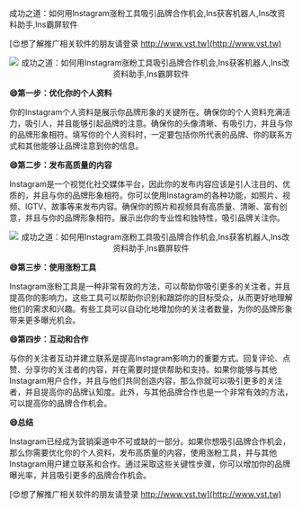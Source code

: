 成功之道：如何用Instagram涨粉工具吸引品牌合作机会,Ins获客机器人,Ins改资料助手,Ins霸屏软件

[😍想了解推广相关软件的朋友请登录 http://www.vst.tw](http://www.vst.tw)

 <center><img src="https://vst.tw/MP4/tuiguang/png/8.png" alt="成功之道：如何用Instagram涨粉工具吸引品牌合作机会,Ins获客机器人,Ins改资料助手,Ins霸屏软件"></center>

**😄第一步：优化你的个人资料**

你的Instagram个人资料是展示你品牌形象的关键所在。确保你的个人资料充满活力，吸引人，并且能够引起品牌的注意。确保你的头像清晰、有吸引力，并且与你的品牌形象相符。填写你的个人资料时，一定要包括你所代表的品牌、你的联系方式和其他能够让品牌注意到你的信息。

**😄第二步：发布高质量的内容**

Instagram是一个视觉化社交媒体平台，因此你的发布内容应该是引人注目的、优质的，并且与你的品牌形象相符。你可以使用Instagram的各种功能，如照片、视频、IGTV、故事等来发布内容。确保你的照片和视频具有高质量、清晰、富有创意，并且与你的品牌形象相符。展示出你的专业性和独特性，吸引品牌关注你。

 <center><img src="https://vst.tw/MP4/tuiguang/png/4.png" alt="成功之道：如何用Instagram涨粉工具吸引品牌合作机会,Ins获客机器人,Ins改资料助手,Ins霸屏软件"></center>

**😄第三步：使用涨粉工具**

Instagram涨粉工具是一种非常有效的方法，可以帮助你吸引更多的关注者，并且提高你的影响力。这些工具可以帮助你识别和跟踪你的目标受众，从而更好地理解他们的需求和兴趣。有些工具可以自动化地增加你的关注者数量，为你的品牌形象带来更多曝光机会。

**😄第四步：互动和合作**

与你的关注者互动并建立联系是提高Instagram影响力的重要方式。回复评论、点赞、分享你的关注者的内容，并在需要时提供帮助和支持。如果你能够与其他Instagram用户合作，并且与他们共同创造内容，那么你就可以吸引更多的关注者，并且提高你的品牌认知度。此外，与其他品牌合作也是一个非常有效的方法，可以提高你的品牌合作机会。

**😄总结**

Instagram已经成为营销渠道中不可或缺的一部分。如果你想吸引品牌合作机会，那么你需要优化你的个人资料，发布高质量的内容，使用涨粉工具，并与其他Instagram用户建立联系和合作。通过采取这些关键性步骤，你可以增加你的品牌曝光率，并且吸引更多的品牌合作机会。

[😍想了解推广相关软件的朋友请登录 http://www.vst.tw](http://www.vst.tw)



